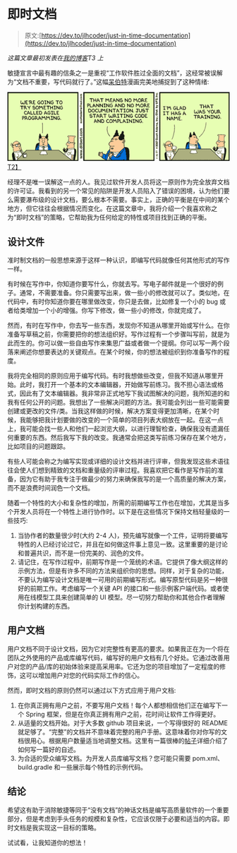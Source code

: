 # 即时文档

> 原文:[https://dev.to/jlhcoder/just-in-time-documentation](https://dev.to/jlhcoder/just-in-time-documentation)

*这篇文章最初发表在[我的博客](http://jlhood.com/just-in-time-documentation/)T3 上*

敏捷宣言中最有趣的信条之一是重视“工作软件胜过全面的文档”，这经常被误解为“文档不重要，写代码就行了。”这幅[呆伯特](http://dilbert.com/)漫画完美地捕捉到了这种情绪:

[![Dilbert: Agile Programming](img/3cfd49819f89de2318a2e3bdeaf5d439.png)T2】](https://res.cloudinary.com/practicaldev/image/fetch/s--YQ8Vz_9j--/c_limit%2Cf_auto%2Cfl_progressive%2Cq_auto%2Cw_880/https://pbs.twimg.com/media/BxmTfq3CMAAkEwB.png)

经理不是唯一误解这一点的人。我见过软件开发人员将这一原则作为完全放弃文档的许可证。我看到的另一个常见的陷阱是开发人员陷入了错误的困境，认为他们要么需要瀑布级的设计文档，要么根本不需要。事实上，正确的平衡是在中间的某个地方，但它往往会根据情况而变化。在这篇文章中，我将介绍一个我喜欢称之为“即时文档”的策略，它帮助我为任何给定的特性或项目找到正确的平衡。

## 设计文件

准时制文档的一般思想来源于这样一种认识，即编写代码就像任何其他形式的写作一样。

有时候在写作中，你知道你要写什么，你就去写。写电子邮件就是一个很好的例子。通常，不需要准备。你只需要写出来，做一些小的修改就可以了。类似地，在代码中，有时你知道你要在哪里做改变，你只是去做，比如修复一个小的 bug 或者给类增加一个小的增强。你写下修改，做一些小的修改，你就完成了。

然而，有时在写作中，你去写一些东西，发现你不知道从哪里开始或写什么。在你准备写草稿之前，你需要把你的想法组织好。写作过程有一个步骤叫写前，就是为此而生的。你可以做一些自由写作来集思广益或者做一个提纲。你可以写一两个段落来阐述你想要表达的关键观点。在某个时候，你的想法被组织到你准备写作的程度。

我将完全相同的原则应用于编写代码。有时我想做些改变，但我不知道从哪里开始。此时，我打开一个基本的文本编辑器，开始做写前练习。我不担心语法或格式，因此有了文本编辑器。我非常非正式地写下我试图解决的问题，我所知道的和我有任何公开的问题。我想出了一些解决问题的方法。我可能会列出一些可能需要创建或更改的文件/类。当我这样做的时候，解决方案变得更加清晰，在某个时候，我能够把我计划要做的改变的一个简单的项目列表大纲放在一起。在这一点上，我可能会找一些人和他们一起浏览大纲，以进行理智检查，确保我没有遗漏任何重要的东西。然后我写下我的改变。我通常会把这类写前练习保存在某个地方，比如项目的问题跟踪。

有些人可能会称之为编写实现或详细的设计文档并进行评审，但我发现这些术语往往会使人们想到精致的文档和重量级的评审过程。我喜欢把它看作是写作前的准备，因为它有助于我专注于做最少的努力来确保我写的是一个高质量的解决方案，而不是浪费时间润色一个文档。

随着一个特性的大小和复杂性的增加，所需的前期编写工作也在增加，尤其是当多个开发人员将在一个特性上进行协作时。以下是在这些情况下保持文档轻量级的一些技巧:

1.  当协作者的数量很少时(大约 2-4 人)，预先编写就像一个工件，证明将要编写特性的人已经讨论过它，并且在如何做这件事上意见一致。这里重要的是讨论和普遍共识，而不是一份完美的、润色的文件。
2.  请记住，在写作过程中，前期写作是一个笼统的术语。它提供了像大纲这样的示例方法，但是有许多不同的方法来组织你的思想。同样，对于复杂的功能，不要认为编写设计文档是唯一可用的前期编写形式。编写原型代码是另一种很好的前期工作。考虑编写一个关键 API 的接口和一些示例客户端代码。或者使用在线模型工具来创建简单的 UI 模型。尽一切努力帮助你和其他合作者理解你计划构建的东西。

## 用户文档

用户文档不同于设计文档，因为它对完整性有更高的要求。如果我正在为一个将在团队之外使用的产品或库编写代码，编写好的用户文档有几个好处。它通过改善用户对您的产品/库的初始体验来提高采用率。它还为您的项目增加了一定程度的修饰，这可以增加用户对您的代码实际工作的信心。

然而，即时文档的原则仍然可以通过以下方式应用于用户文档:

1.  在你真正拥有用户之前，不要写用户文档！每个人都想相信他们正在编写下一个 Spring 框架，但是在你真正拥有用户之前，花时间让软件工作得更好。
2.  从适量的文档开始。对于大多数 github 项目来说，一个写得很好的 README 就足够了。“完整”的文档并不意味着完整的用户手册。这意味着你对你写的文档很用心。根据用户数量适当地调整文档。这里有一篇很棒的[帖子](https://dev.to/codemouse92/your-project-isnt-done-yet)详细介绍了如何写一篇好的自述。
3.  为合适的受众编写文档。为开发人员库编写文档？您可能只需要 pom.xml、build.gradle 和一些展示每个特性的示例代码。

## 结论

希望这有助于消除敏捷等同于“没有文档”的神话文档是编写高质量软件的一个重要部分，但是考虑到手头任务的规模和复杂性，它应该仅限于必要和适当的内容。即时文档是我实现这一目标的策略。

试试看，让我知道你的想法！